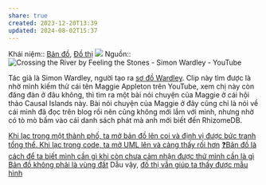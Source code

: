 ```yaml
---
share: true
created: 2023-12-20T13:39
updated: 2024-08-02T15:37
---
```

Khái niệm:: [Bản đồ](../../../%CE%9E%20Kh%C3%A1i%20ni%E1%BB%87m/Nh%E1%BA%ADn%20th%E1%BB%A9c/C%C3%B4ng%20c%E1%BB%A5%20ngh%C4%A9/B%E1%BA%A3n%20%C4%91%E1%BB%93.md), [Đồ thị](../../../%CE%9E%20Kh%C3%A1i%20ni%E1%BB%87m/%C4%90%E1%BB%93%20th%E1%BB%8B.md)
![](https://i.imgur.com/WogLoGv.jpeg)
Nguồn:: ![Crossing the River by Feeling the Stones - Simon Wardley - YouTube](https://youtu.be/5AgCLanGSak?si=OLQDCpDRr6V7R__v&t=529)

Tác giả là Simon Wardley, người tạo ra [sơ đồ Wardley](https://learnwardleymapping.com/). Clip này tìm được là nhờ mình kiếm thử cái tên Maggie Appleton trên YouTube, xem chị này còn đăng đàn ở đâu không, thì tìm ra một bài nói chuyện của Maggie ở cái hội thảo Causal Islands này. Bài nói chuyện của Maggie ở đây cũng chỉ là nói về cái mình đã đọc trên blog rồi nên cũng không mới lắm với mình, nhưng nhờ có tò mò bấm vào cái danh sách phát mà anh mới biết đến RhizomeDB.

[Khi lạc trong một thành phố, ta mở bản đồ lên coi và định vị được bức tranh tổng thể. Khi lạc trong code, ta mở UML lên và càng thấy rối hơn](../../../C%C3%B4ng%20ngh%E1%BB%87%20th%C3%B4ng%20tin/K%E1%BB%B9%20thu%E1%BA%ADt%20ph%E1%BA%A7n%20m%E1%BB%81m/Nh%E1%BB%A9c%20%C4%91%E1%BA%A7u/Khi%20l%E1%BA%A1c%20trong%20m%E1%BB%99t%20th%C3%A0nh%20ph%E1%BB%91,%20ta%20m%E1%BB%9F%20b%E1%BA%A3n%20%C4%91%E1%BB%93%20l%C3%AAn%20coi%20v%C3%A0%20%C4%91%E1%BB%8Bnh%20v%E1%BB%8B%20%C4%91%C6%B0%E1%BB%A3c%20b%E1%BB%A9c%20tranh%20t%E1%BB%95ng%20th%E1%BB%83.%20Khi%20l%E1%BA%A1c%20trong%20code,%20ta%20m%E1%BB%9F%20UML%20l%C3%AAn%20v%C3%A0%20c%C3%A0ng%20th%E1%BA%A5y%20r%E1%BB%91i%20h%C6%A1n.md)
[❓Bản đồ là cách để ta biết mình cần gì khi còn chưa cảm nhận được thứ mình cần là gì](../../%E2%9D%93B%E1%BA%A3n%20%C4%91%E1%BB%93%20l%C3%A0%20c%C3%A1ch%20%C4%91%E1%BB%83%20ta%20bi%E1%BA%BFt%20m%C3%ACnh%20c%E1%BA%A7n%20g%C3%AC%20khi%20c%C3%B2n%20ch%C6%B0a%20c%E1%BA%A3m%20nh%E1%BA%ADn%20%C4%91%C6%B0%E1%BB%A3c%20th%E1%BB%A9%20m%C3%ACnh%20c%E1%BA%A7n%20l%C3%A0%20g%C3%AC.md)
[Bản đồ không phải là vùng đất](../../B%E1%BA%A3n%20th%E1%BB%83%20lu%E1%BA%ADn/B%E1%BA%A3n%20%C4%91%E1%BB%93%20kh%C3%B4ng%20ph%E1%BA%A3i%20l%C3%A0%20v%C3%B9ng%20%C4%91%E1%BA%A5t.md)
Dẫu vậy, [đồ thị vẫn giúp ta thấy được mẫu hình](../%C4%90%E1%BB%93%20th%E1%BB%8B%20gi%C3%BAp%20ta%20th%E1%BA%A5y%20%C4%91%C6%B0%E1%BB%A3c%20m%E1%BA%ABu%20h%C3%ACnh.md)